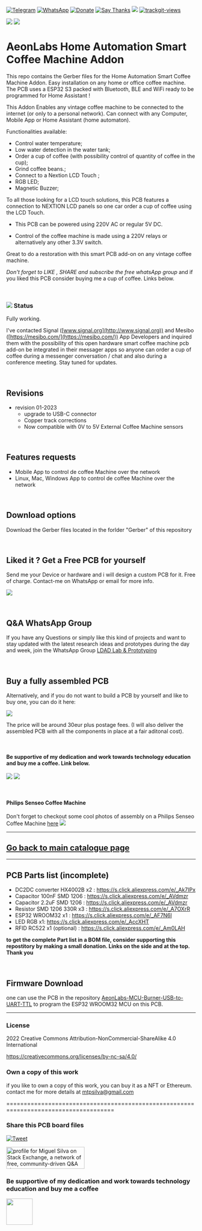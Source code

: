 [![Telegram](https://img.shields.io/badge/join-telegram-blue.svg?style=for-the-badge)](https://t.me/+W4rVVa0_VLEzYmI0)
 [![WhatsApp](https://img.shields.io/badge/join-whatsapp-green.svg?style=for-the-badge)](https://chat.whatsapp.com/FkNC7u83kuy2QRA5sqjBVg) 
 [![Donate](https://img.shields.io/badge/donate-$-brown.svg?style=for-the-badge)](http://paypal.me/mtpsilva)
 [![Say Thanks](https://img.shields.io/badge/Say%20Thanks-!-yellow.svg?style=for-the-badge)](https://saythanks.io/to/mtpsilva)
![](https://img.shields.io/github/last-commit/aeonSolutions/PCB-Prototyping-Catalogue?style=for-the-badge)
<a href="https://trackgit.com">
<img src="https://us-central1-trackgit-analytics.cloudfunctions.net/token/ping/lc1vqz77ghrxmk6xs5il" alt="trackgit-views" />
</a>


![](https://views.whatilearened.today/views/github/aeonSolutions/AeonLabs-Home-Automation-Smart-Coffee-MAchine-Addon.svg)
![](https://img.shields.io/github/downloads/aeonSolutions/AeonLabs-Home-Automation-Smart-Coffee-MAchine-Addon/total)
<br />


# AeonLabs Home Automation Smart Coffee Machine Addon
This repo contains the Gerber files for the Home Automation Smart Coffee Machine Addon. Easy installation on any home or office coffee machine. The PCB uses a ESP32 S3 packed with Bluetooth, BLE and WiFi ready to be programmed for Home Assistant ! 

This Addon Enables any vintage coffee machine to be connected to the internet (or only to a personal network). Can connect with any Computer, Mobile App or Home Assistant (home automaton).

Functionalities available: 

* Control water temperature;
* Low water detection in the water tank; 
* Order a cup of coffee (with possibility control of quantity of coffee in the cup);
* Grind coffee beans.;
* Connect to a Nextion LCD Touch ;
* RGB LED;
* Magnetic Buzzer;
  


To all those looking for a LCD touch solutions, this PCB features a connection to NEXTION LCD panels so one car order a cup of coffee using the LCD Touch. 

* This PCB can be powered using 220V AC or regular 5V DC. 

* Control of the coffee machine is made using a 220V relays or alternatively any other 3.3V switch. 

Great to do a restoration with this smart PCB add-on on any vintage coffee machine.

*Don't forget to LIKE , SHARE and subscribe the free whatsApp group* and if you liked this PCB consider buying me a cup of coffee. Links below.

<br>

### ![](https://github.com/aeonSolutions/AeonLabs-Home-Automation-Smart-Coffee-MAchine-Addon/blob/main/designs/working_green.png)  Status
Fully working.

I've contacted Signal ([www.signal.org](http://www.signal.org)) and Mesibo ([https://mesibo.com/](https://mesibo.com/)) App Developers and inquired them with the possibility of this open hardware smart coffee machine pcb add-on be integrated in their messager apps so anyone can order a cup of coffee during a messenger conversation / chat and also during a conference meeting. Stay tuned for updates. 

<br>

## Revisions
- revision 01-2023
  - upgrade to USB-C connector
  - Copper track corrections
  - Now compatible with 0V to 5V External Coffee Machine sensors

<br>

## Features requests 
  - Mobile App to control de coffee Machine over the network
  - Linux, Mac, Windows App to control de coffee Machine over the network

<br>

## Download options
Download the Gerber files located in the forlder "Gerber"  of this repository

<br>

## Liked it ? Get a Free PCB for yourself
Send me your Device or hardware and i will design a custom PCB for it. Free of charge. Contact-me on WhatsApp or email for more info. 

[![](https://github.com/aeonSolutions/AeonLabs-Home-Automation-Smart-Coffee-MAchine-Addon/blob/main/designs/ad.png)](https://www.youtube.com/watch?v=GAxtMLHbr0I)

<br>

## Q&A WhatsApp Group
If you have any Questions or simply  like this kind of projects and want to stay updated with the latest research ideas and prototypes during the day and week, join the WhatsApp Group
[LDAD Lab & Prototyping](https://chat.whatsapp.com/FkNC7u83kuy2QRA5sqjBVg)

<br>

## Buy a fully assembled PCB
Alternatively, and if you do not want to build a PCB by yourself and like to buy one, you can do it here:

[![](https://github.com/aeonSolutions/PCB-Prototyping-Catalogue/blob/main/tindie_sell.png)](https://www.tindie.com/stores/aeonlabs/)

The price will be around 30eur plus postage fees.
(I will also deliver the assembled PCB with all the components in place at a fair aditonal cost).

<br>

#### Be supportive of my dedication and work towards technology education and buy me a coffee. Link below.

![](https://github.com/aeonSolutions/AeonLabs-Home-Automation-Smart-Coffee-MAchine-Addon/blob/main/designs/pcb_front.jpg)
![](https://github.com/aeonSolutions/AeonLabs-Home-Automation-Smart-Coffee-MAchine-Addon/blob/main/designs/pcb_back.png)

<br>

#### Philips Senseo Coffee Machine 
Don't forget to checkout some cool photos of assembly on a Philips Senseo Coffee Machine [here](https://github.com/aeonSolutions/AeonLabs-Home-Automation-Smart-Coffee-MAchine-Addon/tree/main/Philips%20Senseo)
![](https://github.com/aeonSolutions/AeonLabs-Home-Automation-Smart-Coffee-MAchine-Addon/blob/main/Philips%20Senseo/20220604_134341.jpg)


________________________________________________________________________________________________________________
## [Go back to main catalogue page](https://github.com/aeonSolutions/PCB-Prototyping-Catalogue)
________________________________________________________________________________________________________________


## PCB Parts list (incomplete)
- DC2DC converter HX4002B x2 : https://s.click.aliexpress.com/e/_Ak7IPx
- Capacitor 100nF SMD 1206 : https://s.click.aliexpress.com/e/_AVdmzr
- Capacitor 2.2uF SMD 1206 : https://s.click.aliexpress.com/e/_AVdmzr
- Resistor SMD 1206 330R x3 : https://s.click.aliexpress.com/e/_A7OXrR
- ESP32 WROOM32 x1 : https://s.click.aliexpress.com/e/_AF7N6l
- LED RGB x1: https://s.click.aliexpress.com/e/_AccXHT
- RFID RC522 x1 (optional) : https://s.click.aliexpress.com/e/_Am0LAH

**to get the complete Part list in a BOM file, consider supporting this repostitory by making a small donation. Links on the side and at the top. Thank you** 

<br>

## Firmware Download 
one can use the PCB in the repository [AeonLabs-MCU-Burner-USB-to-UART-TTL](https://github.com/aeonSolutions/AeonLabs-MCU-Burner-USB-to-UART-TTL) to program the ESP32 WROOM32 MCU on this PCB.


______________________________________________________________________________________________________________________________

### License
2022 Creative Commons Attribution-NonCommercial-ShareAlike 4.0 International

https://creativecommons.org/licenses/by-nc-sa/4.0/

### Own a copy of this work
if you like to own a copy of this work, you can buy it as a NFT or Ethereum. contact me for more details at mtpsilva@gmail.com

=====================================================================================
### Share this PCB board files
[![Tweet](https://img.shields.io/twitter/url/http/shields.io.svg?style=social)](https://twitter.com/intent/tweet?original_referer=https%3A%2F%2Fjitpack.io%2F&ref_src=twsrc%5Etfw&text=Version%201.0%20of%20![](https://github.com/aeonSolutions/AeonLabs-Home-Automation-Smart-Coffee-MAchine-Addon/blob/main/designs/pcb_back.png)%20is%20now%20available%20on%20&tw_p=tweetbutton&url=http%3A%2F%2Fgithub.com%2FaeonSolutions%2F![](https://github.com/aeonSolutions/AeonLabs-Home-Automation-Smart-Coffee-MAchine-Addon/blob/main/designs/pcb_back.png))

<a href="https://stackexchange.com/users/18907312/miguel-silva"><img src="https://stackexchange.com/users/flair/18907312.png" width="208" height="58" alt="profile for Miguel Silva on Stack Exchange, a network of free, community-driven Q&amp;A sites" title="profile for Miguel Silva on Stack Exchange, a network of free, community-driven Q&amp;A sites" /></a>

### Be supportive of my dedication and work towards technology education and buy me a coffee

[<img src="https://cdn.buymeacoffee.com/buttons/v2/default-yellow.png" data-canonical-src="https://cdn.buymeacoffee.com/buttons/v2/default-yellow.png" height="70" />](https://www.buymeacoffee.com/migueltomas)

